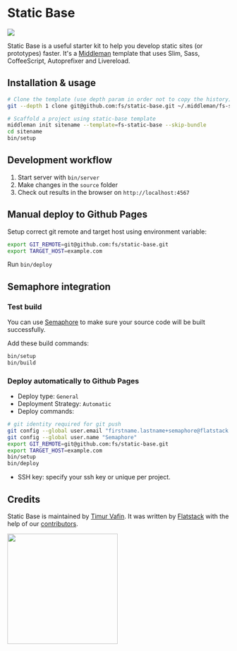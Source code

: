 # Static Base

![](https://semaphoreapp.com/api/v1/projects/09043b51-d38e-4bb9-ac3e-385ef0aebaeb/120867/shields_badge.png)

Static Base is a useful starter kit to help you develop static sites (or prototypes) faster.
It's a [Middleman](https://middlemanapp.com/) template that uses Slim, Sass, CoffeeScript, Autoprefixer and Livereload.

## Installation & usage

```bash
# Clone the template (use depth param in order not to copy the history)
git --depth 1 clone git@github.com:fs/static-base.git ~/.middleman/fs-static-base

# Scaffold a project using static-base template
middleman init sitename --template=fs-static-base --skip-bundle
cd sitename
bin/setup
```

## Development workflow

1. Start server with `bin/server`
2. Make changes in the `source` folder
3. Check out results in the browser on `http://localhost:4567`

## Manual deploy to Github Pages

Setup correct git remote and target host using environment variable:

```bash
export GIT_REMOTE=git@github.com:fs/static-base.git
export TARGET_HOST=example.com
```

Run `bin/deploy`

## Semaphore integration

### Test build

You can use [Semaphore](https://semaphoreci.com) to make sure your source code
will be built successfully.

Add these build commands:

```bash
bin/setup
bin/build
```

### Deploy automatically to Github Pages

* Deploy type: `General`
* Deployment Strategy: `Automatic`
* Deploy commands:

```bash
# git identity required for git push
git config --global user.email "firstname.lastname+semaphore@flatstack.com"
git config --global user.name "Semaphore"
export GIT_REMOTE=git@github.com:fs/static-base.git
export TARGET_HOST=example.com
bin/setup
bin/deploy
```
* SSH key: specify your ssh key or unique per project.


## Credits

Static Base is maintained by [Timur Vafin](http://github.com/timurvafin).
It was written by [Flatstack](http://www.flatstack.com) with the help of our
[contributors](http://github.com/fs/static-base/contributors).

[<img src="http://www.flatstack.com/logo.svg" width="250"/>](http://www.flatstack.com)
